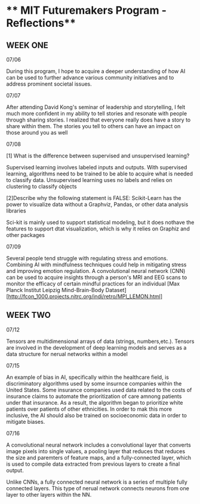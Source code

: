 # ** MIT Futuremakers Program - Reflections**

## **WEEK ONE**

07/06 

During this program, I hope to acquire a deeper understanding of how AI can be used to further advance various community initiatives and to address prominent societal issues.

07/07 

 After attending David Kong's seminar of leadership and storytelling, I felt much more confident in my ability to tell stories and resonate with people through sharing stories. I realized that everyone really does have a story to share within them. The stories you tell to others can have an impact on those around you as well

07/08 

[1] What is the difference between supervised and unsupervised learning? 

 
Supervised learning involves labeled inputs and outputs. With supervised learning, algorithms need to be trained to be able to acquire what is needed to classify data. Unsupervised learning uses no labels and relies on clustering to classify objects

[2]Describe why the following statement is FALSE: Scikit-Learn has the
power to visualize data without a Graphviz, Pandas, or other data analysis libraries

Sci-kit is mainly used to support statistical modeling, but it does nothave the features to support dtat visualization, which is why it relies on Graphiz and other packages 

07/09 

 Several people tend struggle with regulating stress and emotions. Combining AI with mindfulness techniques could help in mitigating stress and improving emotion regulation.
A convolutional neural network (CNN) can be used to acquire insights through a person's MRI and EEG scans to monitor the efficacy of certain mindful practices for an individual
[Max Planck Institut Leipzig Mind-Brain-Body Dataset][http://fcon_1000.projects.nitrc.org/indi/retro/MPI_LEMON.html]

## **WEEK TWO**

07/12 

 Tensors are multidimensional arrays of data (strings, numbers,etc.). Tensors are involved in the development of deep learning models and serves as a data structure for nerual networks within a model


07/15 

 An example of bias in AI, specifically within the healthcare field, is discriminatory algorithms used by some insurnce companies within the United States. Some insurance companies used data related to the costs of insurance claims to automate the prioritization of care amnong patients under that insurance. As a result, the algorithm began to prioritize white patients over patients of other ethnicities. In order to mak this more inclusive, the AI should also be trained on socioeconomic data in order to mitigate biases.

 07/16

A convolutional neural network includes a convolutional layer that converts image pixels into single values, a pooling layer that reduces that reduces the size and paremters of feature maps, and a fully-connected layer, which is used to compile data extracted from previous layers to create a final output.

Unlike CNNs, a fully connected neural network is a series of multiple fully connected layers. This type of nerual network connects neurons from one layer to other layers within the NN.
